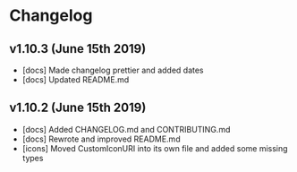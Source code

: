 # Changelog

## v1.10.3 (June 15th 2019)

- [docs] Made changelog prettier and added dates
- [docs] Updated README.md

## v1.10.2 (June 15th 2019)

- [docs] Added CHANGELOG.md and CONTRIBUTING.md
- [docs] Rewrote and improved README.md
- [icons] Moved CustomIconURI into its own file and added some missing types
